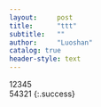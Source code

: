 ```yaml
---
layout:     post
title:      "ttt"
subtitle:   ""
author:     "Luoshan"
catalog: true
header-style: text
---
```


12345  
54321
{:.success}
